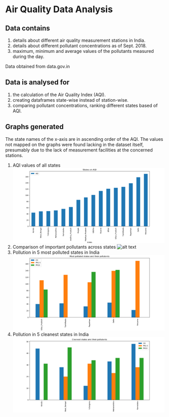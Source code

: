 # Air Quality Data Analysis

## Data contains 
1. details about different air quality measurement stations in India.
2. details about different pollutant concentrations as of Sept. 2018.
3. maximum, minimum and average values of the pollutants measured during the day. 

Data obtained from data.gov.in

## Data is analysed for 
1. the calculation of the Air Quality Index (AQI).
2. creating dataframes state-wise instead of station-wise.
3. comparing pollutant concentrations, ranking different states based of AQI. 

## Graphs generated
The state names of the x-axis are in ascending order of the AQI. The values not mapped on the graphs were found lacking in the dataset itself, presumably due to the lack of measurement facilities at the concerned stations.

1. AQI values of all states
![alt text](https://github.com/codeaway23/air-quality-data-analysis/blob/master/plots/states_vs_AQI.png)
2. Comparison of important pollutants across states
![alt text](hhttps://github.com/codeaway23/air-quality-data-analysis/blob/master/plots/key_pollutants.png)
3. Pollution in 5 most polluted states in India
![alt text](https://github.com/codeaway23/air-quality-data-analysis/blob/master/plots/most_polluted_states.png)
4. Pollution in 5 cleanest states in India
![alt text](https://github.com/codeaway23/air-quality-data-analysis/blob/master/plots/cleanest_states.png)


